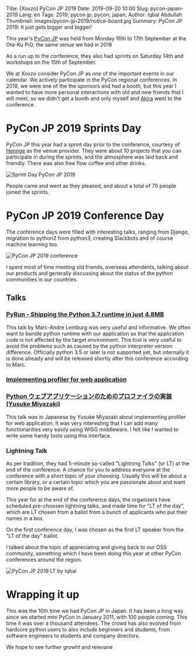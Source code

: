 Title: [Xoxzo] PyCon JP 2019
Date: 2019-09-20 10:00 
Slug: pycon-japan-2019
Lang: en 
Tags: 2019; pycon jp; pycon; japan;
Author: Iqbal Abdullah
Thumbnail: images/pycon-jp-2019/notice-board.jpg
Summary: PyCon JP 2019: It just gets bigger and bigger!

This year's [PyCon JP](https://pycon.jp/2019/) was held from Monday 16th to 17th September
at the Ota-Ku PiO, the same venue we had in 2018

As a run up to the conference, they also had sprints on Saturday 14th and workshops
on the 15th of September.

We at Xoxzo consider PyCon JP as one of the important events in our calendar. We
actively participate in the PyCon regional conferences.
In 2018, we were one of the the sponsors and had a booth, but this year I wanted to
have more personal interactions with old and new friends that I will meet, so
we didn't get a booth and only myself and [Akira](https://twitter.com/anonaka)
went to the conference.

# PyCon JP 2019 Sprints Day

PyCon JP this year had a sprint day prior to the conference, courtesy of
[Hennge](https://hennge.com/jp/) as the venue provider. They were about 10
projects that you can participate in during the sprints, and the atmosphere was
laid back and friendly. There was also free flow coffee and other drinks.

![Sprint Day PyCon JP 2019]({filename}/images/pycon-jp-2019/sprint-sat-collage.jpg)

People came and went as they pleased, and about a total of 70 people joined the sprints.

# PyCon JP 2019 Conference Day

The conference days were filled with interesting talks, ranging from Django,
migration to python2 from python3, creating Slackbots and of course machine
learning too.

![PyCon JP 2019 conference]({filename}/images/pycon-jp-2019/pycon-collage-01.jpg)

I spent most of time meeting old friends, overseas attendents, talking about our
products and generally discussing about the status of the python communities in
our countries.

## Talks

### [PyRun - Shipping the Python 3.7 runtime in just 4.8MB](https://www.youtube.com/watch?v=fU-yR5PPI58)

This talk by Marc-Andre Lemburg was very useful and informative.
We often want to bundle python runtime with our application
so that the application code is not affected by the target environment.
This tool is very useful to avoid the problems such as caused by the
python interpreter version difference.
Officially python 3.5 or later is not supported yet, but internally
it is done already and will be released shortly after this conference
according to Marc.

### [Implementing profiler for web application](https://www.youtube.com/watch?v=ojnVMGon5d4)  

### [Python ウェブアプリケーションのためのプロファイラの実装(Yusuke Miyazaki)](https://www.youtube.com/watch?v=ojnVMGon5d4)

This talk was in Japanese by Yusuke Miyazaki about implementing profiler for web application.
It was very interesting that I can add many functionarities very easily using WISG middleware.
I felt like I wanted to write some handy tools using this interface.

### Lightning Talk

As per tradition, they had 5-minute so-called "Lightning Talks" (or LT) at the end of
the conference: A chance for you to address everyone at the conference with a
short topic of your choosing. Usually this will be about a certain library, or a
certain topic which you are passionate about and want more people to be aware
of.

This year for at the end of the conference days, the organizers have scheduled
pre-choosen lightning talks, and made time for "LT of the day", which are LT
chosen from a ballot from a bunch of applicants who put their names in a box.

On the first conference day, I was chosen as the first LT speaker from the "LT
of the day" ballot.

I talked about the topic of appreciating and giving back to our OSS community,
something which I have been doing this year at other PyCon conferences around
the region.

![PyCon JP 2019 LT by Iqbal]({filename}/images/pycon-jp-2019/lt-iqbal-collage.jpg)

# Wrapping it up

This was the 10th time we had PyCon JP in Japan. It has been a long way since
we started mini PyCon in January 2011, with 100 people coming. This time it was
over a thousand attendees. The crowd has also evolved from hardcore python users
to also include beginners and students, from software engineers to students and
company directors.

We hope to see further growht and relevane
